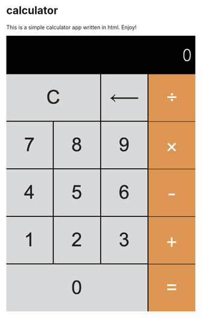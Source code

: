# calculator

This is a simple calculator app written in html. Enjoy!

![image info](screenshot.png)

